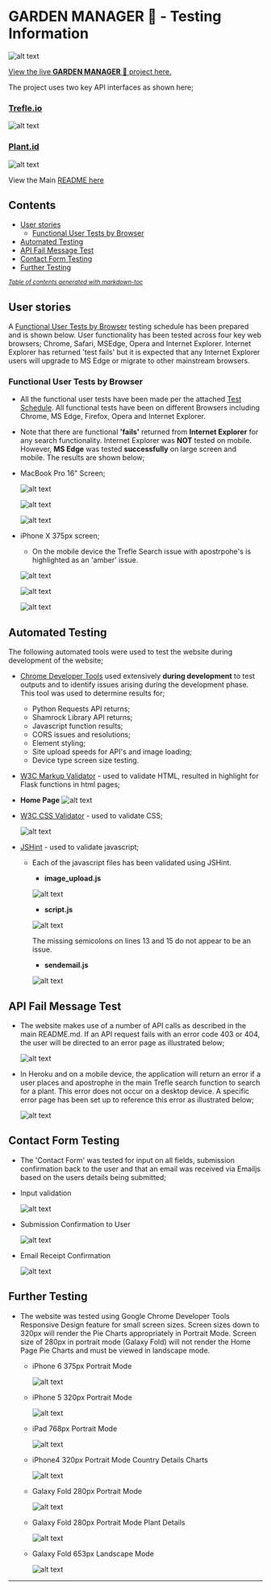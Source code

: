 # **GARDEN MANAGER :seedling: - Testing Information**

![alt text](https://github.com/Readri205/MS3_Plant_Manager/blob/master/static/images/readme/amiresponsive_orchid.png?raw= "Garden Manager")

[View the live **GARDEN MANAGER** :seedling: project here.](https://plant-manager-flask-mongodb.herokuapp.com/)

The project uses two key API interfaces as shown here;
### [Trefle.io](https://trefle.io/)
![alt text](https://github.com/Readri205/MS3_Plant_Manager/blob/master/static/images/readme/trefle_header.png?raw= "Trefle Logo")

### [Plant.id](https://plant.id/)
![alt text](https://github.com/Readri205/MS3_Plant_Manager/blob/master/static/images/readme/plant_id_header.png?raw= "Plant.ID Logo")

View the Main [README here](https://github.com/Readri205/MS3_Plant_Manager/blob/master/README.md)

## Contents
  * [User stories](#user-stories)
    + [Functional User Tests by Browser](#functional-user-tests-by-browser)
  * [Automated Testing](#automated-testing)
  * [API Fail Message Test](#api-fail-message-test)
  * [Contact Form Testing](#contact-form-testing)
  * [Further Testing](#further-testing)

<small><i><a href='http://ecotrust-canada.github.io/markdown-toc/'>Table of contents generated with markdown-toc</a></i></small>


## User stories

A [Functional User Tests by Browser](#functional-user-tests-by-browser) testing schedule has been prepared and is shown below. User functionality has been tested across four key web browsers; Chrome, Safari, MSEdge, Opera and Internet Explorer. Internet Explorer has returned 'test fails' but it is expected that any Internet Explorer users will upgrade to MS Edge or migrate to other mainstream browsers.

### Functional User Tests by Browser

  * All the functional user tests have been made per the attached [Test Schedule](https://github.com/Readri205/MS3_Plant_Manager/blob/master/assets/documents/testsheet.xlsx). All functional tests have been on different Browsers including Chrome, MS Edge, Firefox, Opera and Internet Explorer.
  * Note that there are functional **'fails'** returned from **Internet Explorer** for any search functionality. Internet Explorer was **NOT** tested on mobile. However, **MS Edge** was tested **successfully** on large screen and mobile. The results are shown below;
  * MacBook Pro 16" Screen;

    ![alt text](https://github.com/Readri205/MS3_Plant_Manager/blob/master/assets/documents/testsheet1.png "Functional Test Schedule - MacBook Pro 16 Screen")

    ![alt text](https://github.com/Readri205/MS3_Plant_Manager/blob/master/assets/documents/testsheet2.png "Functional Test Schedule - MacBook Pro 16 Screen")

    ![alt text](https://github.com/Readri205/MS3_Plant_Manager/blob/master/assets/documents/testsheet3.png "Functional Test Schedule - MacBook Pro 16 Screen")

  * iPhone X 375px screen;

    * On the mobile device the Trefle Search issue with apostrpohe's is highlighted as an 'amber' issue.

    ![alt text](https://github.com/Readri205/MS3_Plant_Manager/blob/master/assets/documents/testsheet4.png "Functional Test Schedule - iPhone X 375 Screen")

    ![alt text](https://github.com/Readri205/MS3_Plant_Manager/blob/master/assets/documents/testsheet5.png "Functional Test Schedule - iPhone X 375 Screen")

    ![alt text](https://github.com/Readri205/MS3_Plant_Manager/blob/master/assets/documents/testsheet6.png "Functional Test Schedule - iPhone X 375 Screen")

## Automated Testing

The following automated tools were used to test the website during development of the website;

- [Chrome Developer Tools](https://developers.google.com/web/tools/chrome-devtools) used extensively **during development** to test outputs and to identify issues arising during the development phase. This tool was used to determine results for;
  - Python Requests API returns;
  - Shamrock Library API returns;
  - Javascript function results;
  - CORS issues and resolutions;
  - Element styling;
  - Site upload speeds for API's and image loading;
  - Device type screen size testing.

- [W3C Markup Validator](https://jigsaw.w3.org/css-validator/#validate_by_input) - used to validate HTML, resulted in highlight for Flask functions in html pages;
- **Home Page**
    ![alt text](https://github.com/Readri205/MS3_Plant_Manager/blob/master/static/images/readme/w3c_html.png?raw=  "HTML W3C Validator Check")

- [W3C CSS Validator](https://jigsaw.w3.org/css-validator/#validate_by_input) - used to validate CSS;

    ![alt text](https://github.com/Readri205/MS3_Plant_Manager/blob/master/static/images/readme/w3c_css.png?raw= "CSS W3C Validator Check")
- [JSHint](https://jshint.com/) - used to validate javascript;
  - Each of the javascript files has been validated using JSHint.

    - **image_upload.js**

    ![alt text](https://github.com/Readri205/MS3_Plant_Manager/blob/master/static/images/readme/jshint_materialize.png?raw= "Image Upload")
    - **script.js**

    ![alt text](https://github.com/Readri205/MS3_Plant_Manager/blob/master/static/images/readme/jshint_image.png?raw= "Image Upload")

      The missing semicolons on lines 13 and 15 do not appear to be an issue.

    - **sendemail.js**

    ![alt text](https://github.com/Readri205/MS3_Plant_Manager/blob/master/static/images/readme/jshint_sendemailjs.png?raw= "Image Upload")

## API Fail Message Test

* The website makes use of a number of API calls as described in the main README.md. If an API request fails with an error code 403 or 404, the user will be directed to an error page as illustrated below;

  ![alt text](https://github.com/Readri205/MS3_Plant_Manager/blob/master/static/images/readme/api_error_message.png?raw= "API Error Message")

* In Heroku and on a mobile device, the application will return an error if a user places and apostrophe in the main Trefle search function to search for a plant. This error does not occur on a desktop device. A specific error page has been set up to reference this error as illustrated below;

  ![alt text](https://github.com/Readri205/MS3_Plant_Manager/blob/master/static/images/readme/oops_error_message.png?raw= "Error Message")

## Contact Form Testing

- The 'Contact Form' was tested for input on all fields, submission confirmation back to the user and that an email was received via Emailjs based on the users details being submitted;

- Input validation

    ![alt text](https://github.com/Readri205/MS3_Plant_Manager/blob/master/static/images/readme/app_contact.png?raw= "Contact Verify")

- Submission Confirmation to User

    ![alt text](https://github.com/Readri205/MS3_Plant_Manager/blob/master/static/images/readme/app_contactconfirm.png?raw= "Contact Confirm")

- Email Receipt Confirmation

    ![alt text](https://github.com/Readri205/MS3_Plant_Manager/blob/master/static/images/readme/app_email.png?raw= "Email Confirm")

## Further Testing

- The website was tested using Google Chrome Developer Tools Responsive Design feature for small screen sizes. Screen sizes down to 320px will render the Pie Charts appropriately in Portrait Mode. Screen size of 280px in portrait mode (Galaxy Fold) will not render the Home Page Pie Charts and must be viewed in landscape mode.

  - iPhone 6 375px Portrait Mode

      ![alt text](https://github.com/Readri205/MS3_Plant_Manager/blob/master/assets/documents/iphone_6_375.png "iPhone 6 375px")

  - iPhone 5 320px Portrait Mode

      ![alt text](https://github.com/Readri205/MS3_Plant_Manager/blob/master/assets/documents/iphone_5_320.png "iPhone 5 320px")

  - iPad 768px Portrait Mode

      ![alt text](https://github.com/Readri205/MS3_Plant_Manager/blob/master/assets/documents/ipad_768.png "iPad 768px")

  - iPhone4 320px Portrait Mode Country Details Charts

      ![alt text](https://github.com/Readri205/MS3_Plant_Manager/blob/master/assets/documents/iphone_6_375.png "iPhone 6 375px")

  - Galaxy Fold 280px Portrait Mode

      ![alt text](https://github.com/Readri205/MS3_Plant_Manager/blob/master/assets/documents/galaxy_fold_280.png "Galaxy Fold 280px")

  - Galaxy Fold 280px Portrait Mode Plant Details

      ![alt text](https://github.com/Readri205/MS3_Plant_Manager/blob/master/assets/documents/galaxy_fold_280_deets.png "Galaxy Fold 280px Plant Details")

  - Galaxy Fold 653px Landscape Mode

      ![alt text](https://github.com/Readri205/MS3_Plant_Manager/blob/master/assets/documents/galaxy_653_portrait.png "Galaxy Fold 653px Plant Details")

***
